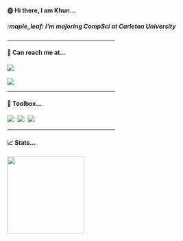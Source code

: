 #### :sun_with_face: Hi there, I am Khun...
<div align="left">
  <h5><i>:maple_leaf: I'm majoring CompSci at Carleton University </i></h5>
  <hr style="width:50%;text-align:left;margin-left:0">
</div>

  
#### :compass: Can reach me at...
  
<div align="left">
  <a href = "mailto:khunthurein10.tgi@gmail.com" target="_blank"><img src="https://img.shields.io/badge/-Gmail-D14836?style=for-the-badge&logo=gmail&logoColor=white"></a>&nbsp;
  
  <a href="https://www.linkedin.com/in/khunthurein77ca" target="_blank"><img src="https://img.shields.io/badge/linkedin-%230077B5.svg?style=for-the-badge&logo=linkedin&logoColor=white"></a>
  <hr style="width:50%;text-align:left;margin-left:0">
</div>

#### :toolbox: Toolbox...
  
<div align="left">
  <img src="https://img.shields.io/badge/c-%2300599C.svg?style=for-the-badge&logo=c&logoColor=white">&nbsp;
  <img src="https://img.shields.io/badge/python-3670A0?style=for-the-badge&logo=python&logoColor=ffdd54">&nbsp;
  <img src="https://img.shields.io/badge/java-%23ED8B00.svg?style=for-the-badge&logo=java&logoColor=white">&nbsp;
  <hr style="width:50%;text-align:left;margin-left:0">
</div>

#### :chart_with_upwards_trend: Stats...

<div align="left">
  <a href="https://github.com/kelvinrein7">
  <img height="180em" src="https://github-readme-stats.vercel.app/api?username=kelvinrein7&show_icons=true&theme=white&include_all_commits=true&count_private=true"/>
  
</div>
  
